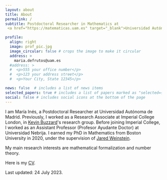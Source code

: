 ```yaml
---
layout: about
title: About
permalink: /
subtitle: Postdoctoral Researcher in Mathematics at 
 <a href="https://matematicas.uam.es" target="_blank">Universidad Autónoma de Madrid</a>.

profile:
  align: right
  image: prof_pic.jpg
  image_circular: false # crops the image to make it circular
  address: >
    maria.defrutos@uam.es
  #address: >
  #  <p>555 your office number</p>
  #  <p>123 your address street</p>
  #  <p>Your City, State 12345</p>

news: false  # includes a list of news items
selected_papers: true # includes a list of papers marked as "selected={true}"
social: false # includes social icons at the bottom of the page
---
```


I am María Inés, a Postdoctoral Researcher at Universidad Autónoma de Madrid. Previously, I worked as a Research Associate at Imperial College London, in <a href="https://www.imperial.ac.uk/people/k.buzzard" target="_blank">Kevin Buzzard</a>'s research group. Before joining Imperial College, I worked as an Assistant Professor (Profesor Ayudante Doctor) at Universidad Nebrija. I earned my PhD in Mathematics from Boston University in 2020, under the supervision of <a href="https://sites.google.com/view/jared-weinstein/home" target="_blank">Jared Weinstein</a>.

My main research interests are mathematical formalization and number theory.

Here is my <a href="/assets/pdf/CV_Maria_Ines_de_Frutos_Fernandez.pdf" target="_blank">CV</a>.

Last updated: 24 July 2023.
